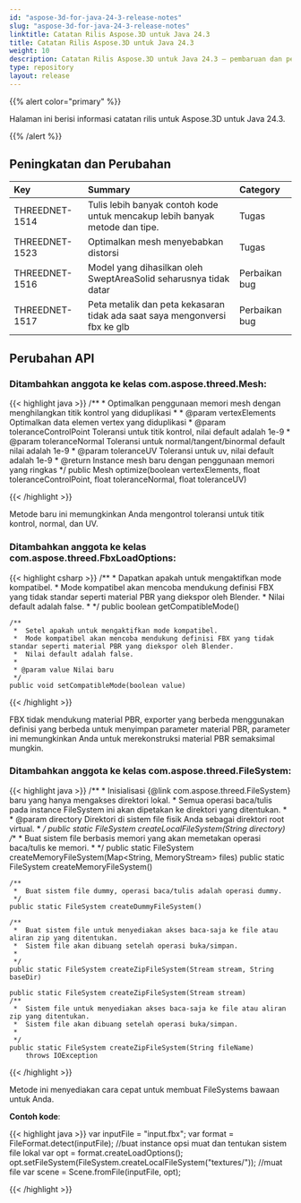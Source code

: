 ```yaml
---
id: "aspose-3d-for-java-24-3-release-notes"
slug: "aspose-3d-for-java-24-3-release-notes"
linktitle: Catatan Rilis Aspose.3D untuk Java 24.3
title: Catatan Rilis Aspose.3D untuk Java 24.3
weight: 10
description: Catatan Rilis Aspose.3D untuk Java 24.3 – pembaruan dan perbaikan terbaru.
type: repository
layout: release
---
```


{{% alert color="primary" %}}

Halaman ini berisi informasi catatan rilis untuk Aspose.3D untuk Java 24.3.

{{% /alert %}}
## **Peningkatan dan Perubahan**

|**Key**|**Summary**|**Category**|
| :- | :- | :- |
| THREEDNET-1514 | Tulis lebih banyak contoh kode untuk mencakup lebih banyak metode dan tipe. | Tugas |
| THREEDNET-1523 | Optimalkan mesh menyebabkan distorsi | Tugas |
| THREEDNET-1516 | Model yang dihasilkan oleh SweptAreaSolid seharusnya tidak datar | Perbaikan bug |
| THREEDNET-1517 | Peta metalik dan peta kekasaran tidak ada saat saya mengonversi fbx ke glb | Perbaikan bug |


## Perubahan API ##


### Ditambahkan anggota ke kelas **com.aspose.threed.Mesh**:

{{< highlight java >}}
    /**
     *  Optimalkan penggunaan memori mesh dengan menghilangkan titik kontrol yang diduplikasi
     *
     * @param vertexElements Optimalkan data elemen vertex yang diduplikasi
     * @param toleranceControlPoint Toleransi untuk titik kontrol, nilai default adalah 1e-9
     * @param toleranceNormal Toleransi untuk normal/tangent/binormal default nilai adalah 1e-9
     * @param toleranceUV Toleransi untuk uv, nilai default adalah 1e-9
     * @return Instance mesh baru dengan penggunaan memori yang ringkas
     */
    public Mesh optimize(boolean vertexElements, float toleranceControlPoint, float toleranceNormal, float toleranceUV)

{{< /highlight >}}

Metode baru ini memungkinkan Anda mengontrol toleransi untuk titik kontrol, normal, dan UV.


### Ditambahkan anggota ke kelas **com.aspose.threed.FbxLoadOptions**:


{{< highlight csharp >}}
    /**
     *  Dapatkan apakah untuk mengaktifkan mode kompatibel.
     *  Mode kompatibel akan mencoba mendukung definisi FBX yang tidak standar seperti material PBR yang diekspor oleh Blender.
     *  Nilai default adalah false.
     *
     */
    public boolean getCompatibleMode()
    
    /**
     *  Setel apakah untuk mengaktifkan mode kompatibel.
     *  Mode kompatibel akan mencoba mendukung definisi FBX yang tidak standar seperti material PBR yang diekspor oleh Blender.
     *  Nilai default adalah false.
     *
     * @param value Nilai baru
     */
    public void setCompatibleMode(boolean value)

{{< /highlight >}}

FBX tidak mendukung material PBR, exporter yang berbeda menggunakan definisi yang berbeda untuk menyimpan parameter material PBR, parameter ini memungkinkan Anda untuk merekonstruksi material PBR semaksimal mungkin.

### Ditambahkan anggota ke kelas **com.aspose.threed.FileSystem**:

{{< highlight java >}}
    /**
     *  Inisialisasi {@link com.aspose.threed.FileSystem} baru yang hanya mengakses direktori lokal.
     *  Semua operasi baca/tulis pada instance FileSystem ini akan dipetakan ke direktori yang ditentukan.
     *
     * @param directory Direktori di sistem file fisik Anda sebagai direktori root virtual.
     *
     */
    public static FileSystem createLocalFileSystem(String directory)
    /**
     *  Buat sistem file berbasis memori yang akan memetakan operasi baca/tulis ke memori.
     *
     */
    public static FileSystem createMemoryFileSystem(Map<String, MemoryStream> files)
    public static FileSystem createMemoryFileSystem()

    /**
     *  Buat sistem file dummy, operasi baca/tulis adalah operasi dummy.
     */
    public static FileSystem createDummyFileSystem()

    /**
     *  Buat sistem file untuk menyediakan akses baca-saja ke file atau aliran zip yang ditentukan.
     *  Sistem file akan dibuang setelah operasi buka/simpan.
     *
     */
    public static FileSystem createZipFileSystem(Stream stream, String baseDir)

    public static FileSystem createZipFileSystem(Stream stream)
    /**
     *  Sistem file untuk menyediakan akses baca-saja ke file atau aliran zip yang ditentukan.
     *  Sistem file akan dibuang setelah operasi buka/simpan.
     *
     */
    public static FileSystem createZipFileSystem(String fileName)
        throws IOException

{{< /highlight >}}


Metode ini menyediakan cara cepat untuk membuat FileSystems bawaan untuk Anda.

**Contoh kode**:

{{< highlight java >}}
     var inputFile = "input.fbx";
     var format = FileFormat.detect(inputFile);
     //buat instance opsi muat dan tentukan sistem file lokal
     var opt = format.createLoadOptions();
     opt.setFileSystem(FileSystem.createLocalFileSystem("textures/"));
     //muat file
     var scene = Scene.fromFile(inputFile, opt);

{{< /highlight >}}